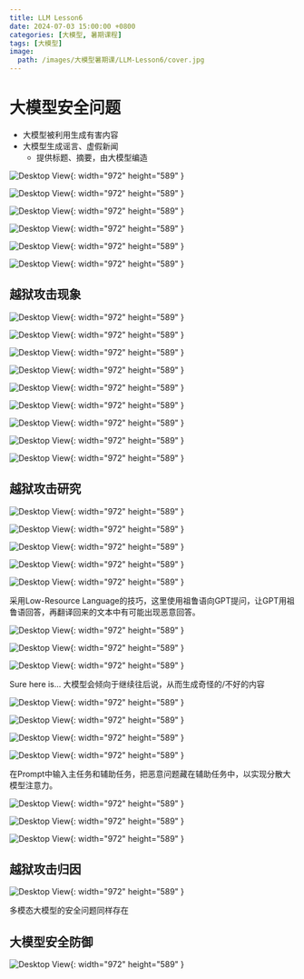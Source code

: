 ```yaml
---
title: LLM Lesson6
date: 2024-07-03 15:00:00 +0800
categories: [大模型, 暑期课程]
tags: [大模型]
image:
  path: /images/大模型暑期课/LLM-Lesson6/cover.jpg
---
```


# 大模型安全问题

- 大模型被利用生成有害内容
- 大模型生成谣言、虚假新闻
    - 提供标题、摘要，由大模型编造

![Desktop View](/images/大模型暑期课/LLM-Lesson6/1.jpg){: width="972" height="589" }

![Desktop View](/images/大模型暑期课/LLM-Lesson6/2.jpg){: width="972" height="589" }

![Desktop View](/images/大模型暑期课/LLM-Lesson6/3.jpg){: width="972" height="589" }

![Desktop View](/images/大模型暑期课/LLM-Lesson6/4.jpg){: width="972" height="589" }

![Desktop View](/images/大模型暑期课/LLM-Lesson6/5.jpg){: width="972" height="589" }

![Desktop View](/images/大模型暑期课/LLM-Lesson6/6.jpg){: width="972" height="589" }

## 越狱攻击现象

![Desktop View](/images/大模型暑期课/LLM-Lesson6/7.jpg){: width="972" height="589" }

![Desktop View](/images/大模型暑期课/LLM-Lesson6/8.jpg){: width="972" height="589" }

![Desktop View](/images/大模型暑期课/LLM-Lesson6/9.jpg){: width="972" height="589" }

![Desktop View](/images/大模型暑期课/LLM-Lesson6/10.jpg){: width="972" height="589" }

![Desktop View](/images/大模型暑期课/LLM-Lesson6/11.jpg){: width="972" height="589" }

![Desktop View](/images/大模型暑期课/LLM-Lesson6/12.jpg){: width="972" height="589" }

![Desktop View](/images/大模型暑期课/LLM-Lesson6/13.jpg){: width="972" height="589" }

![Desktop View](/images/大模型暑期课/LLM-Lesson6/14.jpg){: width="972" height="589" }

![Desktop View](/images/大模型暑期课/LLM-Lesson6/15.jpg){: width="972" height="589" }

## 越狱攻击研究


![Desktop View](/images/大模型暑期课/LLM-Lesson6/16.jpg){: width="972" height="589" }

![Desktop View](/images/大模型暑期课/LLM-Lesson6/17.jpg){: width="972" height="589" }

![Desktop View](/images/大模型暑期课/LLM-Lesson6/18.jpg){: width="972" height="589" }

![Desktop View](/images/大模型暑期课/LLM-Lesson6/19.jpg){: width="972" height="589" }

![Desktop View](/images/大模型暑期课/LLM-Lesson6/20.jpg){: width="972" height="589" }

采用Low-Resource Language的技巧，这里使用祖鲁语向GPT提问，让GPT用祖鲁语回答，再翻译回来的文本中有可能出现恶意回答。

![Desktop View](/images/大模型暑期课/LLM-Lesson6/21.jpg){: width="972" height="589" }

![Desktop View](/images/大模型暑期课/LLM-Lesson6/22.jpg){: width="972" height="589" }

![Desktop View](/images/大模型暑期课/LLM-Lesson6/23.jpg){: width="972" height="589" }

Sure here is... 大模型会倾向于继续往后说，从而生成奇怪的/不好的内容

![Desktop View](/images/大模型暑期课/LLM-Lesson6/24.jpg){: width="972" height="589" }

![Desktop View](/images/大模型暑期课/LLM-Lesson6/25.jpg){: width="972" height="589" }

![Desktop View](/images/大模型暑期课/LLM-Lesson6/26.jpg){: width="972" height="589" }

![Desktop View](/images/大模型暑期课/LLM-Lesson6/27.jpg){: width="972" height="589" }

在Prompt中输入主任务和辅助任务，把恶意问题藏在辅助任务中，以实现分散大模型注意力。

![Desktop View](/images/大模型暑期课/LLM-Lesson6/28.jpg){: width="972" height="589" }

![Desktop View](/images/大模型暑期课/LLM-Lesson6/29.jpg){: width="972" height="589" }

![Desktop View](/images/大模型暑期课/LLM-Lesson6/30.jpg){: width="972" height="589" }

## 越狱攻击归因

![Desktop View](/images/大模型暑期课/LLM-Lesson6/31.jpg){: width="972" height="589" }

多模态大模型的安全问题同样存在

## 大模型安全防御

![Desktop View](/images/大模型暑期课/LLM-Lesson6/32.jpg){: width="972" height="589" }

